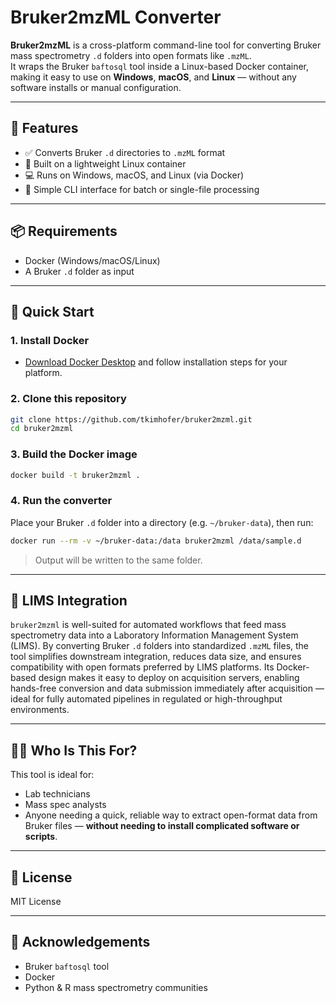 # Bruker2mzML Converter

**Bruker2mzML** is a cross-platform command-line tool for converting Bruker mass spectrometry `.d` folders into open formats like `.mzML`.  
It wraps the Bruker `baftosql` tool inside a Linux-based Docker container, making it easy to use on **Windows**, **macOS**, and **Linux** — without any software installs or manual configuration.

---

## 🔧 Features

- ✅ Converts Bruker `.d` directories to `.mzML` format
- 🐧 Built on a lightweight Linux container
- 💻 Runs on Windows, macOS, and Linux (via Docker)
- 🔁 Simple CLI interface for batch or single-file processing

---

## 📦 Requirements

- Docker (Windows/macOS/Linux)
- A Bruker `.d` folder as input

---

## 🚀 Quick Start

### 1. Install Docker
- [Download Docker Desktop](https://www.docker.com/products/docker-desktop) and follow installation steps for your platform.

### 2. Clone this repository
```bash
git clone https://github.com/tkimhofer/bruker2mzml.git
cd bruker2mzml
```

### 3. Build the Docker image
```bash
docker build -t bruker2mzml .
```

### 4. Run the converter
Place your Bruker `.d` folder into a directory (e.g. `~/bruker-data`), then run:

```bash
docker run --rm -v ~/bruker-data:/data bruker2mzml /data/sample.d
```

> Output will be written to the same folder.

---

## 🔗 LIMS Integration

`bruker2mzml` is well-suited for automated workflows that feed mass spectrometry data into a Laboratory Information Management System (LIMS). By converting Bruker `.d` folders into standardized `.mzML` files, the tool simplifies downstream integration, reduces data size, and ensures compatibility with open formats preferred by LIMS platforms. Its Docker-based design makes it easy to deploy on acquisition servers, enabling hands-free conversion and data submission immediately after acquisition — ideal for fully automated pipelines in regulated or high-throughput environments.

---

## 👩‍🔬 Who Is This For?

This tool is ideal for:
- Lab technicians
- Mass spec analysts
- Anyone needing a quick, reliable way to extract open-format data from Bruker files — **without needing to install complicated software or scripts**.

---

## 📝 License

MIT License

---

## 🤝 Acknowledgements

- Bruker `baftosql` tool
- Docker
- Python & R mass spectrometry communities
